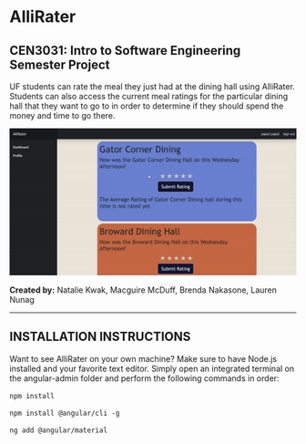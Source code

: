 # AlliRater
## CEN3031: Intro to Software Engineering Semester Project

UF students can rate the meal they just had at the dining hall using AlliRater. Students can also access the current meal ratings for the particular dining hall that they want to go to in order to determine if they should spend the money and time to go there.

![demo-gif](./demo.gif)

**Created by:** Natalie Kwak, Macguire McDuff, Brenda Nakasone, Lauren Nunag


-----------------------------

## INSTALLATION INSTRUCTIONS

Want to see AlliRater on your own machine? 
Make sure to have Node.js installed and your favorite text editor.
Simply open an integrated terminal on the angular-admin folder and perform the following commands in order:
```
npm install
```
```
npm install @angular/cli -g
```
```
ng add @angular/material
```
